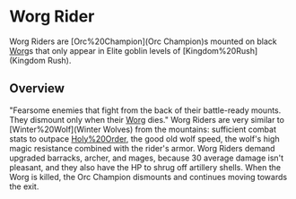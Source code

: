 # Worg Rider

Worg Riders are [Orc%20Champion](Orc Champion)s mounted on black [Worg](Worg)s that only appear in Elite goblin levels of [Kingdom%20Rush](Kingdom Rush).
## Overview

"Fearsome enemies that fight from the back of their battle-ready mounts. They dismount only when their [Worg](Worg) dies."
Worg Riders are very similar to [Winter%20Wolf](Winter Wolves) from the mountains: sufficient combat stats to outpace [Holy%20Order](Paladins), the good old wolf speed, the wolf's high magic resistance combined with the rider's armor. Worg Riders demand upgraded barracks, archer, and mages, because 30 average damage isn't pleasant, and they also have the HP to shrug off artillery shells.
When the Worg is killed, the Orc Champion dismounts and continues moving towards the exit.